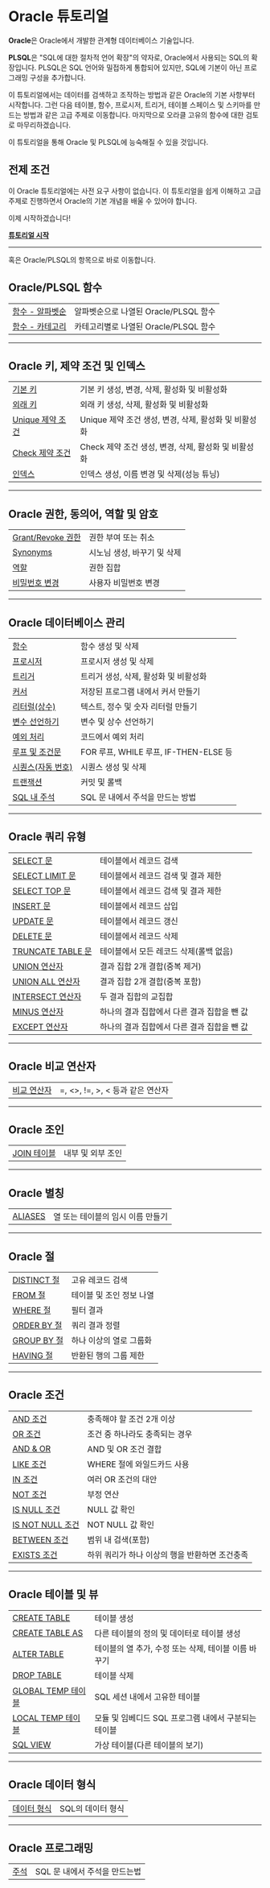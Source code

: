 # Oracle 튜토리얼
**Oracle**은 Oracle에서 개발한 관계형 데이터베이스 기술입니다.

**PLSQL**은 "SQL에 대한 절차적 언어 확장"의 약자로, Oracle에서 사용되는 SQL의 확장입니다. PLSQL은 SQL 언어와 밀접하게 통합되어 있지만, SQL에 기본이 아닌 프로그래밍 구성을 추가합니다.

이 튜토리얼에서는 데이터를 검색하고 조작하는 방법과 같은 Oracle의 기본 사항부터 시작합니다. 그런 다음 테이블, 함수, 프로시저, 트리거, 테이블 스페이스 및 스키마를 만드는 방법과 같은 고급 주제로 이동합니다. 마지막으로 오라클 고유의 함수에 대한 검토로 마무리하겠습니다.

이 튜토리얼을 통해 Oracle 및 PLSQL에 능숙해질 수 있을 것입니다.

## 전제 조건
이 Oracle 튜토리얼에는 사전 요구 사항이 없습니다. 이 튜토리얼을 쉽게 이해하고 고급 주제로 진행하면서 Oracle의 기본 개념을 배울 수 있어야 합니다.

이제 시작하겠습니다!

**[튜토리얼 시작](SELECT.md)**

---
혹은 Oracle/PLSQL의 항목으로 바로 이동합니다.

## Oracle/PLSQL 함수

| | |
| :- | :- |
| [함수 - 알파벳순](Functions_Index_Alpha.md) | 알파벳순으로 나열된 Oracle/PLSQL 함수 |
| [함수 - 카테고리](Functions_Index.md) | 카테고리별로 나열된 Oracle/PLSQL 함수 |

---
## Oracle 키, 제약 조건 및 인덱스

| | |
| :- | :- |
| [기본 키](Primary_Keys.md) | 	기본 키 생성, 변경, 삭제, 활성화 및 비활성화 |
| [외래 키](Foreign_Key.md) | 	외래 키 생성, 삭제, 활성화 및 비활성화 |
| [Unique 제약 조건](Unique.md) | Unique 제약 조건 생성, 변경, 삭제, 활성화 및 비활성화 |
| [Check 제약 조건](Check.md) | Check 제약 조건 생성, 변경, 삭제, 활성화 및 비활성화 |
| [인덱스](Indexes.md) | 인덱스 생성, 이름 변경 및 삭제(성능 튜닝) |

---
## Oracle 권한, 동의어, 역할 및 암호

| | |
| :- | :- |
| [Grant/Revoke 권한](Grant_Revoke.md) | 권한 부여 또는 취소 |
| [Synonyms](Synonyms.md) | 시노님 생성, 바꾸기 및 삭제 |
| [역할](Roles.md) | 권한 집합 |
| [비밀번호 변경](Password.md) | 사용자 비밀번호 변경 |

---
## Oracle 데이터베이스 관리
| | |
| :- | :- |
| [함수](Functions.md) | 함수 생성 및 삭제 |
| [프로시저](Procedures.md) | 프로시저 생성 및 삭제 |
| [트리거]() | 트리거 생성, 삭제, 활성화 및 비활성화 |
| [커서]() | 저장된 프로그램 내에서 커서 만들기 |
| [리터럴(상수)]() | 텍스트, 정수 및 숫자 리터럴 만들기 |
| [변수 선언하기]() | 변수 및 상수 선언하기 |
| [예외 처리]() | 코드에서 예외 처리 |
| [루프 및 조건문]() | FOR 루프, WHILE 루프, IF-THEN-ELSE 등 |
| [시퀀스(자동 번호)]() | 시퀀스 생성 및 삭제 |
| [트랜잭션]() | 커밋 및 롤백 |
| [SQL 내 주석]() | SQL 문 내에서 주석을 만드는 방법 |

---
## Oracle 쿼리 유형

| | |
| :- | :- |
| [SELECT 문](SELECT.md) | 테이블에서 레코드 검색 |
| [SELECT LIMIT 문](SELECT_LIMIT.md) | 테이블에서 레코드 검색 및 결과 제한 |
| [SELECT TOP 문](SELECT_TOP.md) | 테이블에서 레코드 검색 및 결과 제한 |
| [INSERT 문](INSERT.md) | 테이블에서 레코드 삽입 |
| [UPDATE 문](UPDATE.md) | 테이블에서 레코드 갱신 |
| [DELETE 문](DELETE.md) | 테이블에서 레코드 삭제 |
| [TRUNCATE TABLE 문](TRUNCATE.md) | 테이블에서 모든 레코드 삭제(롤백 없음) |
| [UNION 연산자](UNION.md) | 결과 집합 2개 결합(중복 제거) |
| [UNION ALL 연산자](UNION_ALL.md) | 결과 집합 2개 결합(중복 포함) |
| [INTERSECT 연산자](INTERSECT.md) | 두 결과 집합의 교집합 |
| [MINUS 연산자](MINUS.md) | 하나의 결과 집합에서 다른 결과 집합을 뺀 값 |
| [EXCEPT 연산자](EXCEPT.md) | 하나의 결과 집합에서 다른 결과 집합을 뺀 값 |

---
## Oracle 비교 연산자

| | |
| :- | :- |
| [비교 연산자](Comparison_Operators.md) | =, <>, !=, >, < 등과 같은 연산자 |

---
## Oracle 조인

| | |
| :- | :- |
| [JOIN 테이블](JOINS.md) | 내부 및 외부 조인 |

---
## Oracle 별칭

| | |
| :- | :- |
| [ALIASES](ALIAS.md) | 열 또는 테이블의 임시 이름 만들기 |

---
## Oracle 절

| | |
| :- | :- |
| [DISTINCT 절](DISTINCT.md) | 고유 레코드 검색 |
| [FROM 절](FROM.md) | 테이블 및 조인 정보 나열 |
| [WHERE 절](WHERE.md) | 필터 결과 |
| [ORDER BY 절](ORDER_BY.md) | 쿼리 결과 정렬 |
| [GROUP BY 절](GROUP_BY.md) | 하나 이상의 열로 그룹화 |
| [HAVING 절](COHAVINGUNT.md) | 반환된 행의 그룹 제한 |

---
## Oracle 조건

| | |
| :- | :- |
| [AND 조건](AND.md) | 충족해야 할 조건 2개 이상 |
| [OR 조건](OR.md) | 조건 중 하나라도 충족되는 경우 |
| [AND & OR](AND_OR.md) | AND 및 OR 조건 결합 |
| [LIKE 조건](LIKE.md) | WHERE 절에 와일드카드 사용 |
| [IN 조건](IN.md) | 여러 OR 조건의 대안 |
| [NOT 조건](NOT.md) | 부정 연산 |
| [IS NULL 조건](IS_NULL.md) | NULL 값 확인 |
| [IS NOT NULL 조건](IS_NOT_NULL.md) | NOT NULL 값 확인 |
| [BETWEEN 조건](BETWEEN.md) | 범위 내 검색(포함) |
| [EXISTS 조건](EXISTS.md) | 하위 쿼리가 하나 이상의 행을 반환하면 조건충족 |

---
## Oracle 테이블 및 뷰

| | |
| :- | :- |
| [CREATE TABLE](CREATE_TABLE.md) | 테이블 생성 |
| [CREATE TABLE AS](CREATE_TABLE_AS.md) | 다른 테이블의 정의 및 데이터로 테이블 생성 |
| [ALTER TABLE](ALTER_TABLE.md) | 테이블의 열 추가, 수정 또는 삭제, 테이블 이름 바꾸기 |
| [DROP TABLE](DROP_TABLE.md) | 테이블 삭제 |
| [GLOBAL TEMP 테이블](GLOBAL_TEMP.md) | SQL 세션 내에서 고유한 테이블 |
| [LOCAL TEMP 테이블](LOCAL_TEMP.md) | 모듈 및 임베디드 SQL 프로그램 내에서 구분되는 테이블 |
| [SQL VIEW](VIEW.md) | 가상 테이블(다른 테이블의 보기) |

---
## Oracle 데이터 형식

| | |
| :- | :- |
| [데이터 형식](Data_Types.md) | SQL의 데이터 형식 |

---
## Oracle 프로그래밍

| | |
| :- | :- |
| [주석](Comments.md) | SQL 문 내에서 주석을 만드는법 |
